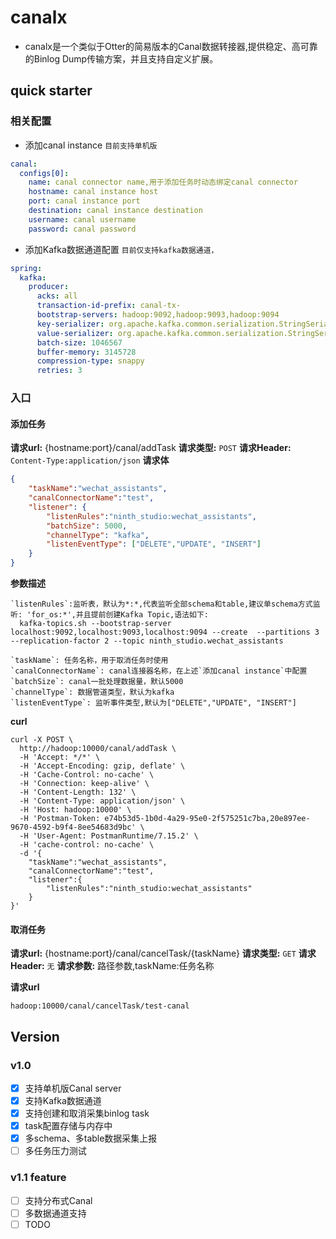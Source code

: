 # canalx

* canalx是一个类似于Otter的简易版本的Canal数据转接器,提供稳定、高可靠的Binlog Dump传输方案，并且支持自定义扩展。


## quick starter

### 相关配置 

* 添加canal instance `目前支持单机版`
```yaml
canal:
  configs[0]:
    name: canal connector name,用于添加任务时动态绑定canal connector
    hostname: canal instance host
    port: canal instance port
    destination: canal instance destination
    username: canal username
    password: canal password
```

* 添加Kafka数据通道配置 `目前仅支持kafka数据通道，`
```yaml
spring:
  kafka:
    producer:
      acks: all
      transaction-id-prefix: canal-tx-
      bootstrap-servers: hadoop:9092,hadoop:9093,hadoop:9094
      key-serializer: org.apache.kafka.common.serialization.StringSerializer
      value-serializer: org.apache.kafka.common.serialization.StringSerializer
      batch-size: 1046567
      buffer-memory: 3145728
      compression-type: snappy
      retries: 3
```

### 入口

#### 添加任务

**请求url:** {hostname:port}/canal/addTask
**请求类型:** `POST`
**请求Header:** `Content-Type:application/json`
**请求体**
```json
{
	"taskName":"wechat_assistants",
	"canalConnectorName":"test", 
	"listener": {
		"listenRules":"ninth_studio:wechat_assistants",
		"batchSize": 5000,
		"channelType": "kafka",
		"listenEventType": ["DELETE","UPDATE", "INSERT"]
	}
}
```
**参数描述**
```text
`listenRules`:监听表，默认为*:*,代表监听全部schema和table,建议单schema方式监听: 'for_os:*',并且提前创建Kafka Topic,语法如下:
  kafka-topics.sh --bootstrap-server localhost:9092,localhost:9093,localhost:9094 --create  --partitions 3 --replication-factor 2 --topic ninth_studio.wechat_assistants
  
`taskName`: 任务名称，用于取消任务时使用
`canalConnectorName`: canal连接器名称，在上述`添加canal instance`中配置
`batchSize`: canal一批处理数据量，默认5000
`channelType`: 数据管道类型，默认为kafka
`listenEventType`: 监听事件类型,默认为["DELETE","UPDATE", "INSERT"]
```

**curl**
```text
curl -X POST \
  http://hadoop:10000/canal/addTask \
  -H 'Accept: */*' \
  -H 'Accept-Encoding: gzip, deflate' \
  -H 'Cache-Control: no-cache' \
  -H 'Connection: keep-alive' \
  -H 'Content-Length: 132' \
  -H 'Content-Type: application/json' \
  -H 'Host: hadoop:10000' \
  -H 'Postman-Token: e74b53d5-1b0d-4a29-95e0-2f575251c7ba,20e897ee-9670-4592-b9f4-8ee54683d9bc' \
  -H 'User-Agent: PostmanRuntime/7.15.2' \
  -H 'cache-control: no-cache' \
  -d '{
	"taskName":"wechat_assistants",
	"canalConnectorName":"test",
	"listener":{
		"listenRules":"ninth_studio:wechat_assistants"
	}
}'
```

#### 取消任务

**请求url:** {hostname:port}/canal/cancelTask/{taskName}
**请求类型:** `GET`
**请求Header:** `无`
**请求参数:** 路径参数,taskName:任务名称

**请求url**
```text
hadoop:10000/canal/cancelTask/test-canal
```

## Version

### v1.0

- [x] 支持单机版Canal server
- [x] 支持Kafka数据通道
- [x] 支持创建和取消采集binlog task
- [x] task配置存储与内存中
- [x] 多schema、多table数据采集上报
- [ ] 多任务压力测试

### v1.1 feature

- [ ] 支持分布式Canal
- [ ] 多数据通道支持
- [ ] TODO
